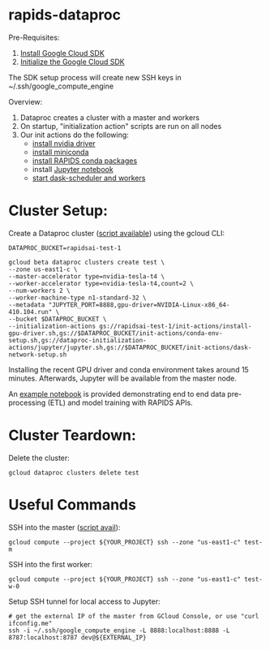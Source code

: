 # rapids-dataproc

Pre-Requisites:
1. [Install Google Cloud SDK](https://cloud.google.com/sdk/install)
2. [Initialize the Google Cloud SDK](https://cloud.google.com/sdk/docs/initializing)

The SDK setup process will create new SSH keys in ~/.ssh/google_compute_engine

Overview:
1. Dataproc creates a cluster with a master and workers
2. On startup, "initialization action" scripts are run on all nodes
3. Our init actions do the following:
    - [install nvidia driver](init-actions/install-gpu-driver.sh)
    - [install miniconda](https://github.com/GoogleCloudPlatform/dataproc-initialization-actions/tree/master/conda)
    - [install RAPIDS conda packages](init-actions/conda-env-setup.sh)
    - install [Jupyter notebook](https://jupyter.org/)
    - [start dask-scheduler and workers](init-actions/dask-network-setup.sh)

# Cluster Setup:

Create a Dataproc cluster ([script available](scripts/create-cluster.sh)) using the gcloud CLI:
```
DATAPROC_BUCKET=rapidsai-test-1

gcloud beta dataproc clusters create test \
--zone us-east1-c \
--master-accelerator type=nvidia-tesla-t4 \
--worker-accelerator type=nvidia-tesla-t4,count=2 \
--num-workers 2 \
--worker-machine-type n1-standard-32 \
--metadata "JUPYTER_PORT=8888,gpu-driver=NVIDIA-Linux-x86_64-410.104.run" \
--bucket $DATAPROC_BUCKET \
--initialization-actions gs://rapidsai-test-1/init-actions/install-gpu-driver.sh,gs://$DATAPROC_BUCKET/init-actions/conda-env-setup.sh,gs://dataproc-initialization-actions/jupyter/jupyter.sh,gs://$DATAPROC_BUCKET/init-actions/dask-network-setup.sh
```

Installing the recent GPU driver and conda environment takes around 15 minutes. Afterwards, Jupyter will be available from the master node.

An [example notebook](notebooks/NYCTaxi-E2E.ipynb) is provided demonstrating end to end data pre-processing (ETL) and model training with RAPIDS APIs.

# Cluster Teardown:

Delete the cluster:
```
gcloud dataproc clusters delete test
```

# Useful Commands

SSH into the master ([script avail](scripts/ssh.sh)):
```
gcloud compute --project ${YOUR_PROJECT} ssh --zone "us-east1-c" test-m
```

SSH into the first worker:
```
gcloud compute --project ${YOUR_PROJECT} ssh --zone "us-east1-c" test-w-0
```

Setup SSH tunnel for local access to Jupyter:
```
# get the external IP of the master from GCloud Console, or use "curl ifconfig.me"
ssh -i ~/.ssh/google_compute_engine -L 8888:localhost:8888 -L 8787:localhost:8787 dev@${EXTERNAL_IP}
```

